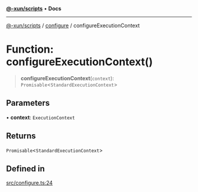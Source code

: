 [**@-xun/scripts**](../../README.md) • **Docs**

***

[@-xun/scripts](../../README.md) / [configure](../README.md) / configureExecutionContext

# Function: configureExecutionContext()

> **configureExecutionContext**(`context`): `Promisable`\<`StandardExecutionContext`\>

## Parameters

• **context**: `ExecutionContext`

## Returns

`Promisable`\<`StandardExecutionContext`\>

## Defined in

[src/configure.ts:24](https://github.com/Xunnamius/xscripts/blob/fe8b5ad9410ab0311eb97e1f4a935ef57dccb99d/src/configure.ts#L24)
